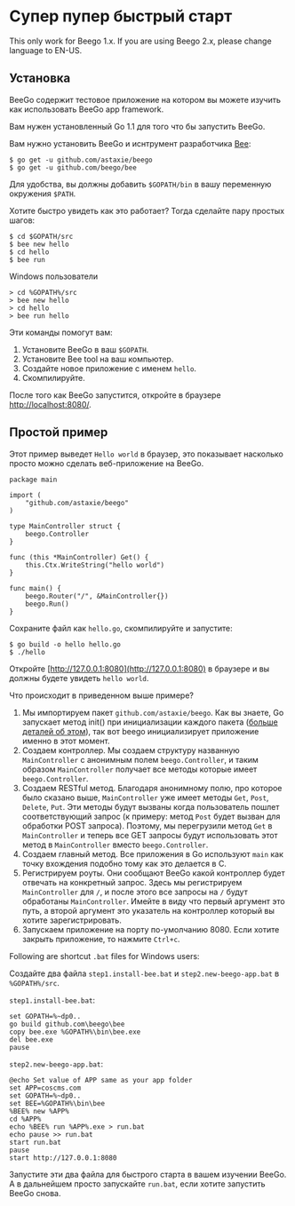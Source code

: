 # Супер пупер быстрый старт

This only work for Beego 1.x. If you are using Beego 2.x, please change language to EN-US.

## Установка

BeeGo содержит тестовое приложение на котором вы можете изучить как использовать BeeGo app framework.

Вам нужен установленный Go 1.1 для того что бы запустить BeeGo.

Вам нужно установить BeeGo и иснтрумент разработчика [Bee](http://beego.vip/docs/install/bee.md):

	$ go get -u github.com/astaxie/beego
	$ go get -u github.com/beego/bee


Для удобства, вы должны добавить `$GOPATH/bin` в вашу переменную окружения `$PATH`.

Хотите быстро увидеть как это работает? Тогда сделайте пару простых шагов:

	$ cd $GOPATH/src
	$ bee new hello
	$ cd hello
	$ bee run

Windows пользователи

    > cd %GOPATH%/src
    > bee new hello
    > cd hello
    > bee run hello

Эти команды помогут вам:

1. Установите BeeGo в ваш `$GOPATH`.
2. Установите Bee tool на ваш компьютер.
3. Создайте новое приложение с именем `hello`.
4. Скомпилируйте.

После того как BeeGo запустится, откройте в браузере [http://localhost:8080/](http://localhost:8080/).

## Простой пример

Этот пример выведет `Hello world` в браузер, это показывает насколько просто можно сделать веб-приложение на BeeGo.

	package main

	import (
		"github.com/astaxie/beego"
	)

	type MainController struct {
		beego.Controller
	}

	func (this *MainController) Get() {
		this.Ctx.WriteString("hello world")
	}

	func main() {
		beego.Router("/", &MainController{})
		beego.Run()
	}

Сохраните файл как `hello.go`, скомпилируйте и запустите:

	$ go build -o hello hello.go
	$ ./hello

Откройте [http://127.0.0.1:8080](http://127.0.0.1:8080) в браузере и вы должны будете увидеть `hello world`.

Что происходит в приведенном выше примере?

1. Мы импортируем пакет `github.com/astaxie/beego`. Как вы знаете, Go запускает метод init() при инициализации каждого пакета ([больше деталей об этом](https://github.com/Unknwon/build-web-application-with-golang_EN/blob/master/eBook/02.3.md#main-function-and-init-function)), так вот beego инициализирует приложение именно в этот момент.
2. Создаем контроллер. Мы создаем структуру названную `MainController` с анонимным полем `beego.Controller`,
и таким образом `MainController` получает все методы которые имеет `beego.Controller`.
3. Создаем RESTful метод. Благодаря анонимному полю, про которое было сказано выше, `MainController` уже имеет методы `Get`, `Post`, `Delete`, `Put`. Эти методы будут вызваны когда пользователь пошлет соответствующий запрос (к примеру: метод `Post` будет вызван для обработки POST запроса). Поэтому, мы перегрузили метод `Get` в `MainController` и теперь все GET запросы будут использовать этот метод в `MainController` вместо `beego.Controller`.
4. Создаем главный метод. Все приложения в Go используют `main` как точку вхождения подобно тому как это делается в C.
5. Регистрируем роуты. Они сообщают BeeGo какой контроллер будет отвечать на конкретный запрос. Здесь мы регистрируем `MainController` для `/`, и после этого все запросы на `/` будут обработаны `MainController`. Имейте в виду что первый аргумент это путь, а второй аргумент это указатель на контроллер который вы хотите зарегистрировать.
6. Запускаем приложение на порту по-умолчанию 8080. Если хотите закрыть приложение, то нажмите `Ctrl+c`.

Following are shortcut `.bat` files for Windows users:

Создайте два файла `step1.install-bee.bat` и `step2.new-beego-app.bat` в `%GOPATH%/src`.

`step1.install-bee.bat`:

	set GOPATH=%~dp0..
	go build github.com\beego\bee
	copy bee.exe %GOPATH%\bin\bee.exe
	del bee.exe
	pause

`step2.new-beego-app.bat`:

	@echo Set value of APP same as your app folder
	set APP=coscms.com
	set GOPATH=%~dp0..
	set BEE=%GOPATH%\bin\bee
	%BEE% new %APP%
	cd %APP%
	echo %BEE% run %APP%.exe > run.bat
	echo pause >> run.bat
	start run.bat
	pause
	start http://127.0.0.1:8080

Запустите эти два файла для быстрого старта в вашем изучении BeeGo. А в дальнейшем просто запускайте `run.bat`, если хотите запустить BeeGo снова.
